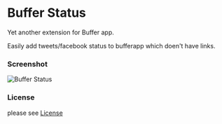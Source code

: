 # Buffer Status

Yet another extension for Buffer app.

Easily add tweets/facebook status to bufferapp which doen't have links.

### Screenshot

![Buffer Status](https://lh6.googleusercontent.com/-uIgoVqt2JAg/UPrXm6e0LqI/AAAAAAAALMM/lL_ML9B7NOc/s144/buffer640-480.png)

### License
please see [License](https://github.com/revathskumar/bufferstatus/blob/master/License)
